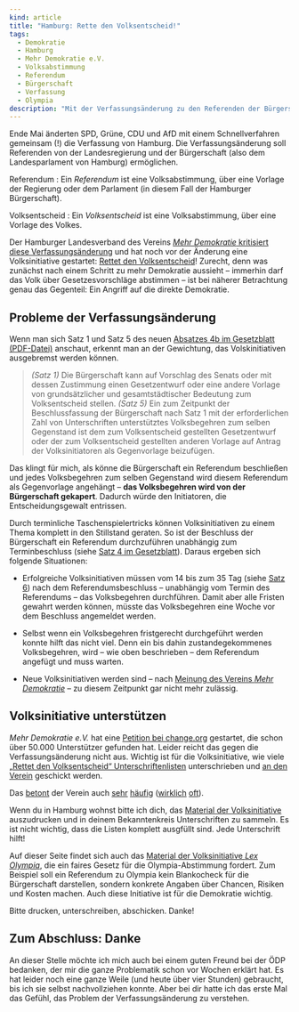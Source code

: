 ```yaml
---
kind: article
title: "Hamburg: Rette den Volksentscheid!"
tags:
  - Demokratie
  - Hamburg
  - Mehr Demokratie e.V.
  - Volksabstimmung
  - Referendum
  - Bürgerschaft
  - Verfassung
  - Olympia
description: "Mit der Verfassungsänderung zu den Referenden der Bürgerschaft in Hamburg, können Volksentscheide manipuliert werden. Alle Hamburger Bürger sollten das verhindern."
---
```


Ende Mai änderten SPD, Grüne, CDU und AfD mit einem Schnellverfahren
gemeinsam (!) die Verfassung von Hamburg. Die Verfassungsänderung soll
Referenden von der Landesregierung und der Bürgerschaft (also dem
Landesparlament von Hamburg) ermöglichen.

Referendum
: Ein *Referendum* ist eine Volksabstimmung, über eine Vorlage der Regierung
  oder dem Parlament (in diesem Fall der Hamburger Bürgerschaft).

Volksentscheid
: Ein *Volksentscheid* ist eine Volksabstimmung, über eine Vorlage des Volkes.

Der Hamburger Landesverband des Vereins [*Mehr Demokratie* kritisiert diese
Verfassungsänderung][petition] und hat noch vor der Änderung eine
Volksinitiative gestartet: [Rettet den Volksentscheid][rdv]! Zurecht, denn was
zunächst nach einem Schritt zu mehr Demokratie aussieht – immerhin darf das
Volk über Gesetzesvorschläge abstimmen – ist bei näherer Betrachtung genau das
Gegenteil: Ein Angriff auf die direkte Demokratie.

Probleme der Verfassungsänderung
--------------------------------

Wenn man sich Satz 1 und Satz 5 des neuen [Absatzes 4b im Gesetzblatt
(PDF-Datei)][gesetzblatt] anschaut, erkennt man an der Gewichtung, das
Volskinitiativen ausgebremst werden können.

> *(Satz 1)* Die Bürgerschaft kann auf Vorschlag des Senats oder mit dessen
> Zustimmung einen Gesetzentwurf oder eine andere Vorlage von grundsätzlicher
> und gesamtstädtischer Bedeutung zum Volksentscheid stellen. *(Satz 5)* Ein
> zum Zeitpunkt der Beschlussfassung der Bürgerschaft nach Satz 1 mit der
> erforderlichen Zahl von Unterschriften unterstütztes Volksbegehren zum
> selben Gegenstand ist dem zum Volksentscheid gestellten Gesetzentwurf oder
> der zum Volksentscheid gestellten anderen Vorlage auf Antrag der
> Volksinitiatoren als Gegenvorlage beizufügen.

Das klingt für mich, als könne die Bürgerschaft ein Referendum beschließen und
jedes Volksbegehren zum selben Gegenstand wird diesem Referendum als
Gegenvorlage angehängt – **das Volksbegehren wird von der Bürgerschaft
gekapert**. Dadurch würde den Initiatoren, die Entscheidungsgewalt entrissen.

Durch terminliche Taschenspielertricks können Volksinitiativen zu einem Thema
komplett in den Stillstand geraten. So ist der Beschluss der Bürgerschaft ein
Referendum durchzuführen unabhängig zum Terminbeschluss (siehe [Satz 4 im
Gesetzblatt][gesetzblatt]). Daraus ergeben sich folgende Situationen:

* Erfolgreiche Volksinitiativen müssen vom 14 bis zum 35 Tag (siehe [Satz
  6][gesetzblatt]) nach dem Referendumsbeschluss – unabhängig vom Termin des
  Referendums – das Volksbegehren durchführen. Damit aber alle Fristen gewahrt
  werden können, müsste das Volksbegehren eine Woche vor dem Beschluss
  angemeldet werden.

* Selbst wenn ein Volksbegehren fristgerecht durchgeführt werden konnte hilft
  das nicht viel. Denn ein bis dahin zustandegekommenes Volksbegehren, wird –
  wie oben beschrieben – dem Referendum angefügt und muss warten.

* Neue Volksinitiativen werden sind – nach [Meinung des Vereins *Mehr
  Demokratie*][fallbeispiele] – zu diesem Zeitpunkt gar nicht mehr zulässig.

Volksinitiative unterstützen
----------------------------

*Mehr Demokratie e.V.* hat eine [Petition bei change.org][petition] gestartet,
die schon über 50.000 Unterstützer gefunden hat. Leider reicht das gegen die
Verfassungsänderung nicht aus. Wichtig ist für die Volksinitiative, wie viele
[„Rettet den Volksentscheid“ Unterschriftenlisten][material] unterschrieben
und [an den Verein][material2] geschickt werden.

Das [betont][] der Verein auch [sehr][] [häufig][] ([wirklich][] [oft][]).

Wenn du in Hamburg wohnst bitte ich dich, das [Material der
Volksinitiative][material] auszudrucken und in deinem Bekanntenkreis
Unterschriften zu sammeln. Es ist nicht wichtig, dass die Listen komplett
ausgfüllt sind. Jede Unterschrift hilft!

Auf dieser Seite findet sich auch das [Material der Volksinitiative *Lex
Olympia*][lex olympia], die ein faires Gesetz für die Olympia-Abstimmung
fordert. Zum Beispiel soll ein Referendum zu Olympia kein Blankocheck für die
Bürgerschaft darstellen, sondern konkrete Angaben über Chancen, Risiken und
Kosten machen.  Auch diese Initiative ist für die Demokratie wichtig.

Bitte drucken, unterschreiben, abschicken. Danke!

Zum Abschluss: Danke
--------------------

An dieser Stelle möchte ich mich auch bei einem guten Freund bei der ÖDP
bedanken, der mir die ganze Problematik schon vor Wochen erklärt hat. Es hat
leider noch eine ganze Weile (und heute über vier Stunden) gebraucht, bis ich
sie selbst nachvollziehen konnte. Aber bei dir hatte ich das erste Mal das
Gefühl, das Problem der Verfassungsänderung zu verstehen.


[petition]: https://www.change.org/p/rettet-den-volksentscheid-in-hamburg-olafscholz-gruene-hamburg-spdhh

[rdv]: http://hh.mehr-demokratie.de/hh_rettetdenvolksentscheid.html

[gesetzblatt]: https://www.buergerschaft-hh.de/ParlDok/dokument/48803/sechzehntes-gesetz-zur-%C3%A4nderung-der-verfassung-der-freien-und-hansestadt-hamburg.pdf

[fallbeispiele]: http://rettetdenvolksentscheid.de/wordpress/?page_id=36

[material]: http://rettetdenvolksentscheid.de/wordpress/?page_id=44

[material2]: http://hh.mehr-demokratie.de/hh_material.html

[sehr]: https://www.change.org/p/rettet-den-volksentscheid-in-hamburg-olafscholz-gruene-hamburg-spdhh/u/11424052
[häufig]: http://hh.mehr-demokratie.de/hh_newseinzelansicht.html?&tx_ttnews[backPid]=6831&tx_ttnews[tt_news]=16446&cHash=0814ba164d3b02d96f013084de4d45c3
[betont]: https://www.change.org/p/rettet-den-volksentscheid-in-hamburg-olafscholz-gruene-hamburg-spdhh/u/11634884
[wirklich]: https://www.change.org/p/rettet-den-volksentscheid-in-hamburg-olafscholz-gruene-hamburg-spdhh/u/11567868
[oft]: http://hh.mehr-demokratie.de/hh_newseinzelansicht.html?&tx_ttnews[backPid]=6831&tx_ttnews[tt_news]=16435&cHash=55599ad32b344f48832545dde7a3a97e

[lex olympia]: http://rettetdenvolksentscheid.de/wordpress/wp-content/uploads/2015/05/Lex-Gesetz-mit-Begruendung.pdf
